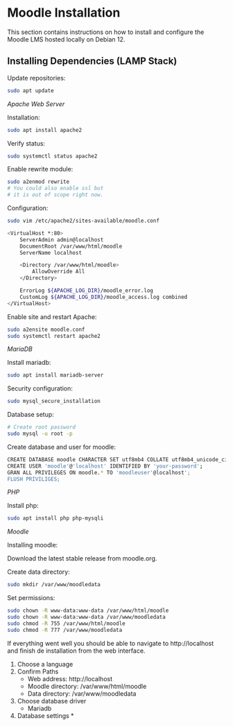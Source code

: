 # Moodle Installation

This section contains instructions on how to install and configure the Moodle LMS hosted locally on Debian 12.

## Installing Dependencies (LAMP Stack)

Update repositories:

```bash
sudo apt update
```

*Apache Web Server*

Installation:

```bash
sudo apt install apache2
```

Verify status:

```bash
sudo systemctl status apache2
```

Enable rewrite module:

```bash
sudo a2enmod rewrite
# You could also enable ssl but 
# it is out of scope right now.
```

Configuration:

```bash
sudo vim /etc/apache2/sites-available/moodle.conf
```
```bash
<VirtualHost *:80>
    ServerAdmin admin@localhost
    DocumentRoot /var/www/html/moodle
    ServerName localhost

    <Directory /var/www/html/moodle>
        AllowOverride All
    </Directory>

    ErrorLog ${APACHE_LOG_DIR}/moodle_error.log
    CustomLog ${APACHE_LOG_DIR}/moodle_access.log combined
</VirtualHost>
```

Enable site and restart Apache:

```bash
sudo a2ensite moodle.conf
sudo systemctl restart apache2
```

*MariaDB*

Install mariadb:

```bash
sudo apt install mariadb-server
```

Security configuration:

```bash
sudo mysql_secure_installation
```

Database setup:

```bash
# Create root password
sudo mysql -u root -p
```

Create database and user for moodle:

```bash
CREATE DATABASE moodle CHARACTER SET utf8mb4 COLLATE utf8mb4_unicode_ci;
CREATE USER 'moodle'@'localhost' IDENTIFIED BY 'your-password';
GRAN ALL PRIVILEGES ON moodle.* TO 'moodleuser'@localhost';
FLUSH PRIVILIGES;
```

*PHP*

Install php:

```bash
sudo apt install php php-mysqli
```

*Moodle*

Installing moodle:

Download the latest stable release from moodle.org.

Create data directory:
```bash
sudo mkdir /var/www/moodledata
```

Set permissions:
```bash
sudo chown -R www-data:www-data /var/www/html/moodle
sudo chown -R www-data:www-data /var/www/moodledata
sudo chmod -R 755 /var/www/html/moodle
sudo chmod -R 777 /var/www/moodledata
```

If everything went well you should be able to navigate to http://localhost and finish de installation from the web interface.

1. Choose a language
2. Confirm Paths
    * Web address: http://localhost
    * Moodle directory: /var/www/html/moodle
    * Data directory: /var/www/moodledata
3. Choose database driver
    * Mariadb
4. Database settings
    *








